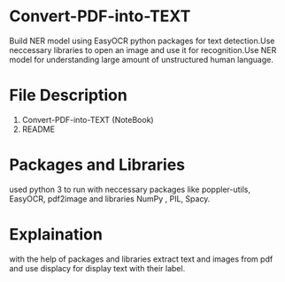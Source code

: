 # Convert-PDF-into-TEXT
Build NER model using EasyOCR python packages for text detection.Use neccessary libraries to open an image and use it for recognition.Use NER model for understanding large amount of unstructured human language.
# File Description 
  1. Convert-PDF-into-TEXT (NoteBook)
  2. README
# Packages and Libraries
used python 3 to run with neccessary packages like poppler-utils, EasyOCR, pdf2image and libraries NumPy , PIL, Spacy.

# Explaination
with the help of packages and libraries extract text and images from pdf and use displacy for display text with their label.
